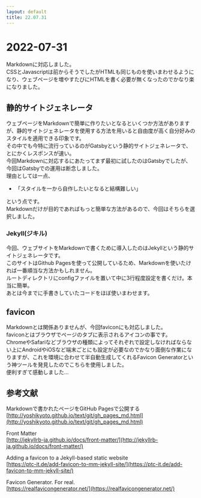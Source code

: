 ```yaml
---
layout: default
title: 22.07.31
---
```


# 2022-07-31 
Markdownに対応しました。  
CSSとJavascriptは前からそうでしたがHTMLも同じものを使いまわせるようになり、ウェブページを増やすたびにHTMLを書く必要が無くなったのでかなり楽になりました。  

## 静的サイトジェネレータ  
ウェブページをMarkdownで簡単に作りたいとなるといくつか方法がありますが、静的サイトジェネレータを使用する方法を用いると自由度が高く自分好みのスタイルを適用できる印象です。  
その中でも今特に流行っているのがGatsbyという静的サイトジェネレータで、とにかくレスポンスが速い。  
今回Markdownに対応するにあたってまず最初に試したのはGatsbyでしたが、今回はGatsbyでの運用は断念しました。  
理由としては一点、  

* 「スタイルを一から自作したいとなると結構難しい」  

という点です。  
Markdownだけが目的であればもっと簡単な方法があるので、今回はそちらを選択しました。  

### Jekyll(ジキル)  
今回、ウェブサイトをMarkdownで書くために導入したのはJekyllという静的サイトジェネレータです。  
このサイトはGithub Pagesを使って公開しているため、Markdownを使いたければ一番順当な方法かもしれません。  
ルートディレクトリにconfigファイルを置いて中に3行程度設定を書くだけ。本当に簡単。  
あとは今までに手書きしていたコードをほぼ使いまわせます。  

## favicon  
Markdownとは関係ありませんが、今回faviconにも対応しました。  
faviconとはブラウザでページのタブに表示されるアイコンの事です。  
ChromeやSafariなどブラウザの種類によってそれぞれで設定しなければならない上にAndroidやiOSなど端末ごとにも設定が必要なのでかなり面倒な作業になりますが、これを環境に合わせて半自動生成してくれるFavicon Generatorという神ツールを発見したのでこちらを使用しました。  
便利すぎて感動しました…  

## 参考文献  
Markdownで書かれたページをGitHub Pagesで公開する  
[http://yoshikyoto.github.io/text/git/gh_pages_md.html](http://yoshikyoto.github.io/text/git/gh_pages_md.html)  


Front Matter  
[http://jekyllrb-ja.github.io/docs/front-matter/](http://jekyllrb-ja.github.io/docs/front-matter/)  


Adding a favicon to a Jekyll-based static website  
[https://ptc-it.de/add-favicon-to-mm-jekyll-site/](https://ptc-it.de/add-favicon-to-mm-jekyll-site/)  


Favicon Generator. For real.  
[https://realfavicongenerator.net/](https://realfavicongenerator.net/)  
